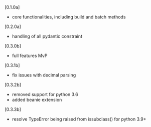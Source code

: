 [0.1.0a]
- core functionalities, including build and batch methods

[0.2.0a]
- handling of all pydantic constraint

[0.3.0b]
- full features MvP

[0.3.1b]
- fix issues with decimal parsing

[0.3.2b]
- removed support for python 3.6
- added beanie extension

[0.3.3b]
- resolve TypeError being raised from issubclass() for python 3.9+
